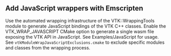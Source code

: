 ## Add JavaScript wrappers with Emscripten

Use the automated wrapping infrastructure of the VTK::WrappingTools module to generate JavaScript bindings of the VTK C++ classes.
Enable the VTK_WRAP_JAVASCRIPT CMake option to generate a single wasm file exposing the VTK API in JavaScript. See Examples/JavaScript for usage.
See `vtkModuleWrapJavaScriptExclusions.cmake` to exclude specific modules and classes from the wrapping process.
